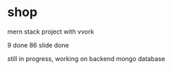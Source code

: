 # shop
mern stack project with vvork

9 done
86 slide done

still in progress, working on backend mongo database
